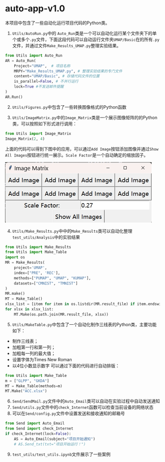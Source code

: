 # auto-app-v1.0
本项目中包含了一些自动化运行项目代码的Python类。
1. `Utils/AutoRun.py`中的 `Auto_Run`类是一个可以自动化运行某个文件夹下的单个或多个`.py`文件，下面这段代码可以自动运行文件夹`UMAP/Basic`在的所有`.py`文件，并通过文件`Make_Results_UMAP.py`整理实验结果。
```python
from Utils import Auto_Run
AR = Auto_Run(
    Project="UMAP",  # 项目名称
    MRPY="Make_Results_UMAP.py", # 整理实验结果的专门文件
    content="UMAP/Basic", # 存储代码文件的位置
    is_parallel=False, # 不并行运行
    lock=True #不发送邮件提醒
)
AR.Run()
```
2. `Utils/Figures.py`中包含了一些转换图像格式的Python函数

3. `Utils/ImageMatrix.py`中的`Image_Matrix`类是一个展示图像矩阵的的Python类，可以按照如下形式进行调用：
```python
from Utils import Image_Matrix
Image_Matrix(2, 4)
```
上面的代码可以得到下图中的应用，可以通过`Add Image`按钮添加图像并通过`Show All Images`按钮进行统一展示。`Scale Factor`是一个自动确定的缩放因子。

![](test_utils/image-matrix.png)

4. `Utils/Make_Results.py`中中的`Make_Results`类可以自动化整理`test_utils/Analysis`中的实验结果
```python
from Utils import Make_Results
from Utils import Make_Table
import os
MR = Make_Results(
    project='UMAP',
    index=["PRE", 'REC'],
    methods=["PUMAP", "UMAP", "KUMAP"],
    datasets=["CMNIST", "TMNIST"]
)
MR.make()
MT = Make_Table()
xlsx_list = [item for item in os.listdir(MR.result_file) if item.endswith(".xlsx")]
for xlsx in xlsx_list:
    MT.Make(os.path.join(MR.result_file, xlsx))
```

5. `Utils/MakeTable.py`中包含了一个自动化制作三线表的Python类，主要功能如下：
- 制作三线表；
- 加粗第一行和第一列；
- 加粗每一列的最大值；
- 设置字体为Times New Roman
- 以4位小数显示数字
可以通过下面的代码进行自动排版：
```python
from Utils import Make_Table
m = ["GLPP", "GKDA"]
MT = Make_Table(methods=m)
MT.Make("ACC.xlsx")
```
6. `Send/SendMail.py`文件中的`Auto_Email`类可以自动在实验过程中自动发送通知
7. `Send/utils.py`文件中的`check_Internet`函数可以检查当前设备的网络状态
8. 可以在`Send/config.py`文件中设置发送和接收通知的邮箱号
```python
from Send import Auto_Email
from Send import check_Internet
if check_Internet(lock=False):
    AS = Auto_Email(subject="项目开始通知")
    # AS.Send_txt(txt="项目开始运行！")
```
9. `test_utils/test_utils.ipynb`文件展示了一些案例
